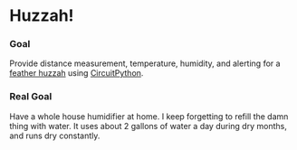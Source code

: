 # Huzzah!
### Goal
Provide distance measurement, temperature, humidity, and alerting for a [feather huzzah](https://www.adafruit.com/product/2821) using [CircuitPython](https://learn.adafruit.com/welcome-to-circuitpython/overview).
### Real Goal
Have a whole house humidifier at home. 
I keep forgetting to refill the damn thing with water. 
It uses about 2 gallons of water a day during dry months, and runs dry constantly.
